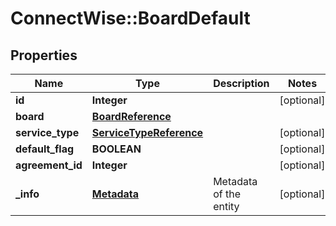# ConnectWise::BoardDefault

## Properties
Name | Type | Description | Notes
------------ | ------------- | ------------- | -------------
**id** | **Integer** |  | [optional] 
**board** | [**BoardReference**](BoardReference.md) |  | 
**service_type** | [**ServiceTypeReference**](ServiceTypeReference.md) |  | [optional] 
**default_flag** | **BOOLEAN** |  | [optional] 
**agreement_id** | **Integer** |  | [optional] 
**_info** | [**Metadata**](Metadata.md) | Metadata of the entity | [optional] 


